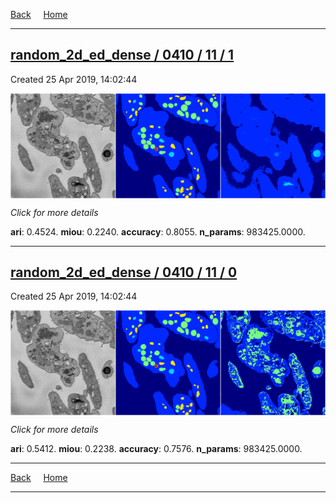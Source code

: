 
[Back](..)&nbsp;&nbsp;&nbsp;&nbsp;&nbsp;[Home](https://leapmanlab.github.io/snapshots)

---

<div class="summary"><a href="1"><h2>random_2d_ed_dense / 0410 / 11 / 1</h2></a><p>Created 25 Apr 2019, 14:02:44
</p><a href="1"><img src="1/media/summary.png" align="center"></a><p>
<i>Click for more details</i>
</p></div>

**ari**: 0.4524. **miou**: 0.2240. **accuracy**: 0.8055. **n_params**: 983425.0000. 

---

<div class="summary"><a href="0"><h2>random_2d_ed_dense / 0410 / 11 / 0</h2></a><p>Created 25 Apr 2019, 14:02:44
</p><a href="0"><img src="0/media/summary.png" align="center"></a><p>
<i>Click for more details</i>
</p></div>

**ari**: 0.5412. **miou**: 0.2238. **accuracy**: 0.7576. **n_params**: 983425.0000. 

---

[Back](..)&nbsp;&nbsp;&nbsp;&nbsp;&nbsp;[Home](https://leapmanlab.github.io/snapshots)

---